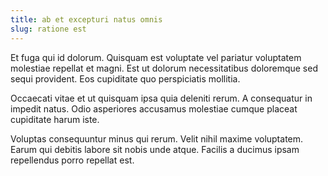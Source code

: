 ```yaml
---
title: ab et excepturi natus omnis
slug: ratione est
---
```


Et fuga qui id dolorum. Quisquam est voluptate vel pariatur voluptatem molestiae repellat et magni. Est ut dolorum necessitatibus doloremque sed sequi provident. Eos cupiditate quo perspiciatis mollitia.

Occaecati vitae et ut quisquam ipsa quia deleniti rerum. A consequatur in impedit natus. Odio asperiores accusamus molestiae cumque placeat cupiditate harum iste.

Voluptas consequuntur minus qui rerum. Velit nihil maxime voluptatem. Earum qui debitis labore sit nobis unde atque. Facilis a ducimus ipsam repellendus porro repellat est.
